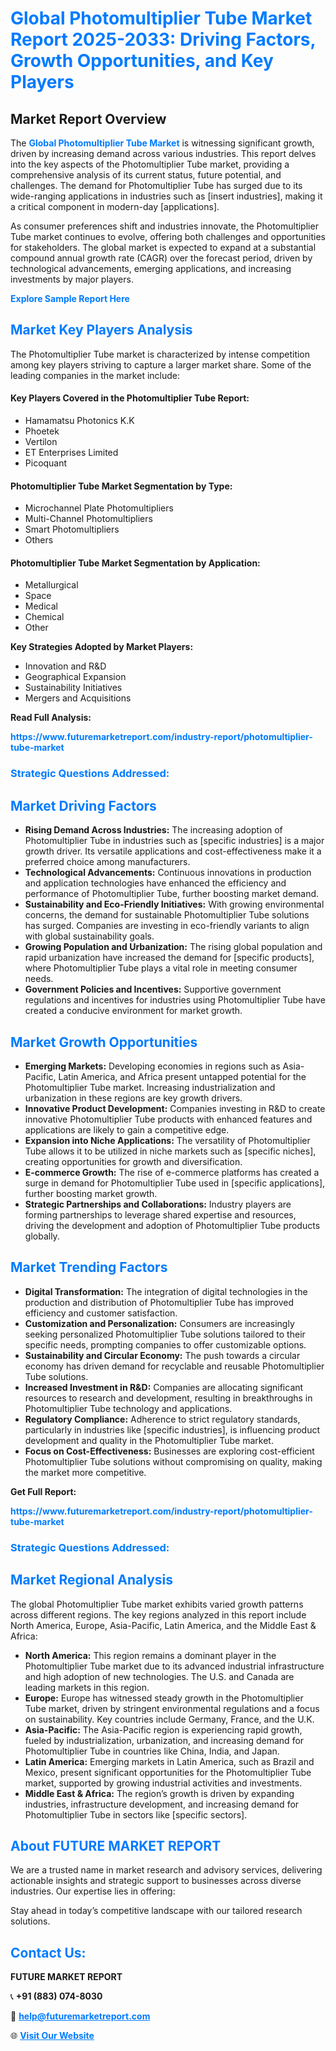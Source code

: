 <h1 style="color: #007BFF;">Global Photomultiplier Tube Market Report 2025-2033: Driving Factors, Growth Opportunities, and Key Players</h1>

<section id="overview">
<h2>Market Report Overview</h2>
<p>The <a href="https://www.futuremarketreport.com/industry-report/photomultiplier-tube-market" style="color: #007BFF; text-decoration: none;"><strong>Global Photomultiplier Tube Market</strong></a> is witnessing significant growth, driven by increasing demand across various industries. This report delves into the key aspects of the Photomultiplier Tube market, providing a comprehensive analysis of its current status, future potential, and challenges. The demand for Photomultiplier Tube has surged due to its wide-ranging applications in industries such as [insert industries], making it a critical component in modern-day [applications].</p>
<p>As consumer preferences shift and industries innovate, the Photomultiplier Tube market continues to evolve, offering both challenges and opportunities for stakeholders. The global market is expected to expand at a substantial compound annual growth rate (CAGR) over the forecast period, driven by technological advancements, emerging applications, and increasing investments by major players.</p>
</section>

<section id="overview">
<p><a href="https://www.futuremarketreport.com/request-sample/reportId=81472" style="color: #007BFF; text-decoration: none;"><strong>Explore Sample Report Here</strong></a></p>
</section>

<section id="key-players">
<h2 style="color: #007BFF;">Market Key Players Analysis</h2>
<p>The Photomultiplier Tube market is characterized by intense competition among key players striving to capture a larger market share. Some of the leading companies in the market include:</p>
<h4>Key Players Covered in the Photomultiplier Tube Report:</h4>
<ul><li>Hamamatsu Photonics K.K</li><li>Phoetek</li><li>Vertilon</li><li>ET Enterprises Limited</li><li>Picoquant</li></ul>
<h4>Photomultiplier Tube Market Segmentation by Type:</h4>
<ul><li>Microchannel Plate Photomultipliers</li><li>Multi-Channel Photomultipliers</li><li>Smart Photomultipliers</li><li>Others</li></ul>

<h4>Photomultiplier Tube Market Segmentation by Application:</h4>
<ul><li>Metallurgical</li><li>Space</li><li>Medical</li><li>Chemical</li><li>Other</li></ul>
<p><strong>Key Strategies Adopted by Market Players:</strong></p>
<ul>
<li>Innovation and R&D</li>
<li>Geographical Expansion</li>
<li>Sustainability Initiatives</li>
<li>Mergers and Acquisitions</li>
</ul>
</section>

<section>
<p><strong>Read Full Analysis: </strong></p><a href="https://www.futuremarketreport.com/industry-report/photomultiplier-tube-market" style="color: #007BFF; text-decoration: none;"><strong>https://www.futuremarketreport.com/industry-report/photomultiplier-tube-market</strong></a>
<h3 style="color: #007BFF;">Strategic Questions Addressed:</h3>
</section>

<section id="driving-factors">
<h2 style="color: #007BFF;">Market Driving Factors</h2>
<ul>
<li><strong>Rising Demand Across Industries:</strong> The increasing adoption of Photomultiplier Tube in industries such as [specific industries] is a major growth driver. Its versatile applications and cost-effectiveness make it a preferred choice among manufacturers.</li>
<li><strong>Technological Advancements:</strong> Continuous innovations in production and application technologies have enhanced the efficiency and performance of Photomultiplier Tube, further boosting market demand.</li>
<li><strong>Sustainability and Eco-Friendly Initiatives:</strong> With growing environmental concerns, the demand for sustainable Photomultiplier Tube solutions has surged. Companies are investing in eco-friendly variants to align with global sustainability goals.</li>
<li><strong>Growing Population and Urbanization:</strong> The rising global population and rapid urbanization have increased the demand for [specific products], where Photomultiplier Tube plays a vital role in meeting consumer needs.</li>
<li><strong>Government Policies and Incentives:</strong> Supportive government regulations and incentives for industries using Photomultiplier Tube have created a conducive environment for market growth.</li>
</ul>
</section>

<section id="growth-opportunities">
<h2 style="color: #007BFF;">Market Growth Opportunities</h2>
<ul>
<li><strong>Emerging Markets:</strong> Developing economies in regions such as Asia-Pacific, Latin America, and Africa present untapped potential for the Photomultiplier Tube market. Increasing industrialization and urbanization in these regions are key growth drivers.</li>
<li><strong>Innovative Product Development:</strong> Companies investing in R&D to create innovative Photomultiplier Tube products with enhanced features and applications are likely to gain a competitive edge.</li>
<li><strong>Expansion into Niche Applications:</strong> The versatility of Photomultiplier Tube allows it to be utilized in niche markets such as [specific niches], creating opportunities for growth and diversification.</li>
<li><strong>E-commerce Growth:</strong> The rise of e-commerce platforms has created a surge in demand for Photomultiplier Tube used in [specific applications], further boosting market growth.</li>
<li><strong>Strategic Partnerships and Collaborations:</strong> Industry players are forming partnerships to leverage shared expertise and resources, driving the development and adoption of Photomultiplier Tube products globally.</li>
</ul>
</section>

<section id="trending-factors">
<h2 style="color: #007BFF;">Market Trending Factors</h2>
<ul>
<li><strong>Digital Transformation:</strong> The integration of digital technologies in the production and distribution of Photomultiplier Tube has improved efficiency and customer satisfaction.</li>
<li><strong>Customization and Personalization:</strong> Consumers are increasingly seeking personalized Photomultiplier Tube solutions tailored to their specific needs, prompting companies to offer customizable options.</li>
<li><strong>Sustainability and Circular Economy:</strong> The push towards a circular economy has driven demand for recyclable and reusable Photomultiplier Tube solutions.</li>
<li><strong>Increased Investment in R&D:</strong> Companies are allocating significant resources to research and development, resulting in breakthroughs in Photomultiplier Tube technology and applications.</li>
<li><strong>Regulatory Compliance:</strong> Adherence to strict regulatory standards, particularly in industries like [specific industries], is influencing product development and quality in the Photomultiplier Tube market.</li>
<li><strong>Focus on Cost-Effectiveness:</strong> Businesses are exploring cost-efficient Photomultiplier Tube solutions without compromising on quality, making the market more competitive.</li>
</ul>
</section>

<section>
<p><strong>Get Full Report: </strong></p><a href="https://www.futuremarketreport.com/industry-report/photomultiplier-tube-market" style="color: #007BFF; text-decoration: none;"><strong>https://www.futuremarketreport.com/industry-report/photomultiplier-tube-market</strong></a>
<h3 style="color: #007BFF;">Strategic Questions Addressed:</h3>
</section>


<section id="regional-analysis">
<h2 style="color: #007BFF;">Market Regional Analysis</h2>
<p>The global Photomultiplier Tube market exhibits varied growth patterns across different regions. The key regions analyzed in this report include North America, Europe, Asia-Pacific, Latin America, and the Middle East & Africa:</p>
<ul>
<li><strong>North America:</strong> This region remains a dominant player in the Photomultiplier Tube market due to its advanced industrial infrastructure and high adoption of new technologies. The U.S. and Canada are leading markets in this region.</li>
<li><strong>Europe:</strong> Europe has witnessed steady growth in the Photomultiplier Tube market, driven by stringent environmental regulations and a focus on sustainability. Key countries include Germany, France, and the U.K.</li>
<li><strong>Asia-Pacific:</strong> The Asia-Pacific region is experiencing rapid growth, fueled by industrialization, urbanization, and increasing demand for Photomultiplier Tube in countries like China, India, and Japan.</li>
<li><strong>Latin America:</strong> Emerging markets in Latin America, such as Brazil and Mexico, present significant opportunities for the Photomultiplier Tube market, supported by growing industrial activities and investments.</li>
<li><strong>Middle East & Africa:</strong> The region’s growth is driven by expanding industries, infrastructure development, and increasing demand for Photomultiplier Tube in sectors like [specific sectors].</li>
</ul>
</section>

<footer>
<h2 style="color: #007BFF;">About FUTURE MARKET REPORT</h2>
<p>We are a trusted name in market research and advisory services, delivering actionable insights and strategic support to businesses across diverse industries. Our expertise lies in offering:</p>

<p>Stay ahead in today’s competitive landscape with our tailored research solutions.</p>

<h2 style="color: #007BFF;">Contact Us:</h2>
<p><strong>FUTURE MARKET REPORT</strong></p>
<p>📞 <strong>+91 (883) 074-8030</strong></p>
<p>📧 <strong><a href="mailto:help@futuremarketreport.com" style="color: #007BFF;">help@futuremarketreport.com</a></strong></p>
<p>🌐 <strong><a href="https://www.futuremarketreport.com/" style="color: #007BFF;">Visit Our Website</a></strong></p>
</footer>